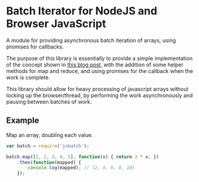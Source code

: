 # Batch Iterator for NodeJS and Browser JavaScript

A module for providing asynchronous batch iteration of arrays, using promises for callbacks.

The purpose of this library is essentially to provide a simple implementation of the concept shown in [this blog post](https://www.nczonline.net/blog/2009/08/11/timed-array-processing-in-javascript/),
with the addition of some helper methods for map and reduce, and using promises for the callback when the work is complete.

This library should allow for heavy processing of javascript arrays without locking up the browser/thread, by performing
the work asynchronously and pausing between batches of work.

## Example

Map an array, doubling each value.
```javascript
var batch = require('jsbatch');

batch.map([1, 2, 3, 4, 5], function(x) { return 2 * x; })
    .then(function(mapped) {
        console.log(mapped); // [2, 4, 6, 8, 10]
    });
```
